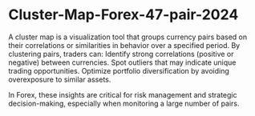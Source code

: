 # Cluster-Map-Forex-47-pair-2024
A cluster map is a visualization tool that groups currency pairs based on their correlations or similarities in behavior over a specified period.
By clustering pairs, traders can:
Identify strong correlations (positive or negative) between currencies.
Spot outliers that may indicate unique trading opportunities.
Optimize portfolio diversification by avoiding overexposure to similar assets.

In Forex, these insights are critical for risk management and strategic decision-making, especially when monitoring a large number of pairs.
